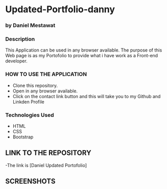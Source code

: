 # Updated-Portfolio-danny


### by Daniel Mestawat

### Description

This Application can be used in any browser available. The purpose of this Web page is as my Portofolio to provide what i have work as a Front-end developer.


### HOW TO USE THE APPLICATION

- Clone this repository.
- Open in any browser available.
- Click on the contact link button and this will take you to my Github and Linkden Profile


### Technologies Used

- HTML
- CSS
- Bootstrap

## LINK TO THE REPOSITORY

-The link is [Daniel Updated Portofolio]

## SCREENSHOTS